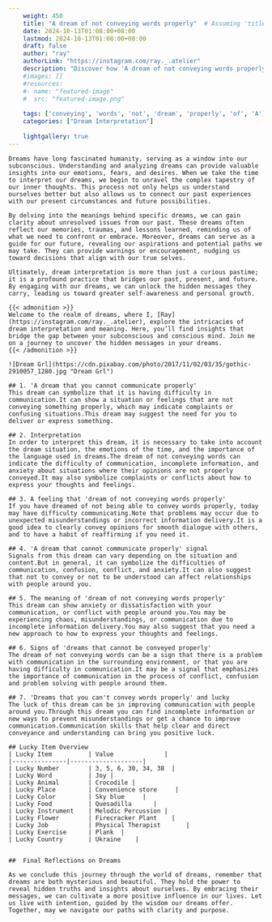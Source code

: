 ```yaml
---
    weight: 450
    title: "A dream of not conveying words properly"  # Assuming 'title' column exists
    date: 2024-10-13T01:08:00+08:00
    lastmod: 2024-10-13T01:08:00+08:00
    draft: false
    author: "ray"
    authorLink: "https://instagram.com/ray._.atelier"
    description: "Discover how 'A dream of not conveying words properly' can interpret your future and uncover its significant meanings in your life."
    #images: []
    #resources:
    #- name: "featured-image"
    #  src: "featured-image.png"
    
    tags: ['conveying', 'words', 'not', 'dream', 'properly', 'of', 'A']
    categories: ["Dream Interpretation"]
    
    lightgallery: true
---
```

    
    Dreams have long fascinated humanity, serving as a window into our subconscious. Understanding and analyzing dreams can provide valuable insights into our emotions, fears, and desires. When we take the time to interpret our dreams, we begin to unravel the complex tapestry of our inner thoughts. This process not only helps us understand ourselves better but also allows us to connect our past experiences with our present circumstances and future possibilities.
    
    By delving into the meanings behind specific dreams, we can gain clarity about unresolved issues from our past. These dreams often reflect our memories, traumas, and lessons learned, reminding us of what we need to confront or embrace. Moreover, dreams can serve as a guide for our future, revealing our aspirations and potential paths we may take. They can provide warnings or encouragement, nudging us toward decisions that align with our true selves.
    
    Ultimately, dream interpretation is more than just a curious pastime; it is a profound practice that bridges our past, present, and future. By engaging with our dreams, we can unlock the hidden messages they carry, leading us toward greater self-awareness and personal growth.
    
    {{< admonition >}}
    Welcome to the realm of dreams, where I, [Ray](https://instagram.com/ray._.atelier), explore the intricacies of dream interpretation and meaning. Here, you’ll find insights that bridge the gap between your subconscious and conscious mind. Join me on a journey to uncover the hidden messages in your dreams.
    {{< /admonition >}}
    
    ![Dream Grl](https://cdn.pixabay.com/photo/2017/11/02/03/35/gothic-2910057_1280.jpg "Dream Grl")
    
    ## 1. 'A dream that you cannot communicate properly'
    This dream can symbolize that it is having difficulty in communication.It can show a situation or feelings that are not conveying something properly, which may indicate complaints or confusing situations.This dream may suggest the need for you to deliver or express something.
    
    ## 2. Interpretation
    In order to interpret this dream, it is necessary to take into account the dream situation, the emotions of the time, and the importance of the language used in dreams.The dream of not conveying words can indicate the difficulty of communication, incomplete information, and anxiety about situations where their opinions are not properly conveyed.It may also symbolize complaints or conflicts about how to express your thoughts and feelings.
    
    ## 3. A feeling that 'dream of not conveying words properly'
    If you have dreamed of not being able to convey words properly, today may have difficulty communicating.Note that problems may occur due to unexpected misunderstandings or incorrect information delivery.It is a good idea to clearly convey opinions for smooth dialogue with others, and to have a habit of reaffirming if you need it.
    
    ## 4. 'A dream that cannot communicate properly' signal
    Signals from this dream can vary depending on the situation and content.But in general, it can symbolize the difficulties of communication, confusion, conflict, and anxiety.It can also suggest that not to convey or not to be understood can affect relationships with people around you.
    
    ## 5. The meaning of 'dream of not conveying words properly'
    This dream can show anxiety or dissatisfaction with your communication, or conflict with people around you.You may be experiencing chaos, misunderstandings, or communication due to incomplete information delivery.You may also suggest that you need a new approach to how to express your thoughts and feelings.
    
    ## 6. Signs of 'dreams that cannot be conveyed properly'
    The dream of not conveying words can be a sign that there is a problem with communication in the surrounding environment, or that you are having difficulty in communication.It may be a signal that emphasizes the importance of communication in the process of conflict, confusion and problem solving with people around them.
    
    ## 7. 'Dreams that you can't convey words properly' and lucky
    The luck of this dream can be in improving communication with people around you.Through this dream you can find incomplete information or new ways to prevent misunderstandings or get a chance to improve communication.Communication skills that help clear and direct conveyance and understanding can bring you positive luck.
    
    ## Lucky Item Overview
    | Lucky Item          | Value              |
    |---------------|--------------------|
    | Lucky Number        | 3, 5, 6, 30, 34, 38  |
    | Lucky Word          | Joy |
    | Lucky Animal        | Crocodile |
    | Lucky Place         | Convenience store     |
    | Lucky Color         | Sky blue     |
    | Lucky Food          | Quesadilla      |
    | Lucky Instrument    | Melodic Percussion |
    | Lucky Flower        | Firecracker Plant    |
    | Lucky Job           | Physical Therapist       |
    | Lucky Exercise      | Plank  |
    | Lucky Country       | Ukraine    |
    
    
    ##  Final Reflections on Dreams
    
    As we conclude this journey through the world of dreams, remember that dreams are both mysterious and beautiful. They hold the power to reveal hidden truths and insights about ourselves. By embracing their messages, we can cultivate a more positive influence in our lives. Let us live with intention, guided by the wisdom our dreams offer. Together, may we navigate our paths with clarity and purpose.
    